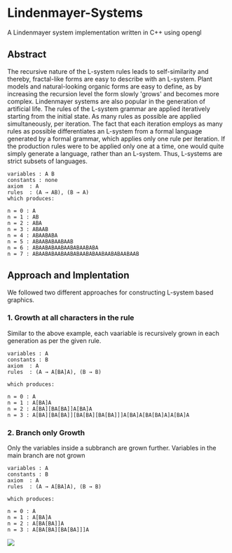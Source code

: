 # Lindenmayer-Systems
A Lindenmayer system implementation written in C++ using opengl

## Abstract
The recursive nature of the L-system rules leads to self-similarity and thereby, fractal-like forms are easy to describe with an L-system. Plant models and natural-looking organic forms are easy to define, as by increasing the recursion level the form slowly 'grows' and becomes more complex. Lindenmayer systems are also popular in the generation of artificial life.
The rules of the L-system grammar are applied iteratively starting from the initial state. As many rules as possible are applied simultaneously, per iteration. The fact that each iteration employs as many rules as possible differentiates an L-system from a formal language generated by a formal grammar, which applies only one rule per iteration. If the production rules were to be applied only one at a time, one would quite simply generate a language, rather than an L-system. Thus, L-systems are strict subsets of languages.


    variables : A B
    constants : none
    axiom  : A
    rules  : (A → AB), (B → A)
    which produces:

    n = 0 : A
    n = 1 : AB
    n = 2 : ABA
    n = 3 : ABAAB
    n = 4 : ABAABABA
    n = 5 : ABAABABAABAAB
    n = 6 : ABAABABAABAABABAABABA
    n = 7 : ABAABABAABAABABAABABAABAABABAABAAB
	
## Approach and Implentation
We followed two different approaches for constructing L-system based graphics.
### 1. Growth at all characters in the rule
Similar to the above example, each vaariable is recursively grown in each generation as per the given rule.


	variables : A
	constants : B
	axiom  : A
	rules  : (A → A[BA]A), (B → B)
	
	which produces:

	n = 0 : A
	n = 1 : A[BA]A
	n = 2 : A[BA][BA[BA]]A[BA]A
	n = 3 : A[BA][BA[BA]][BA[BA][BA[BA]]]A[BA]A[BA[BA]A]A[BA]A

### 2. Branch only Growth
Only the variables inside a subbranch are grown further. Variables in the main branch are not grown

	variables : A
	constants : B
	axiom  : A
	rules  : (A → A[BA]A), (B → B)
	
	which produces:

	n = 0 : A
	n = 1 : A[BA]A
	n = 2 : A[BA[BA]]A
	n = 3 : A[BA[BA][BA[BA]]]A


![](https://praneetmehta.github.io/Lindenmayer-Systems/Outputs/out2.png)
